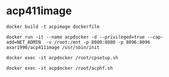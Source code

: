 # acp411image


```
docker build -t acpimage dockerfile
```

```
docker run -it --name acpdocker -d --privileged=true --cap-add=NET_ADMIN  -v /root:/mnt -p 8080:8080 -p 8096:8096 axar1990/acp411image /usr/sbin/init
```


```
docker exec -it acpdocker /root/cpsetup.sh
```

```
docker exec -it acpdocker /root/acphf.sh
```

